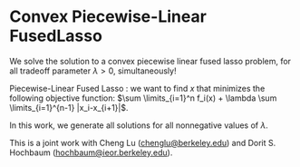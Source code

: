# Convex Piecewise-Linear FusedLasso
We solve the solution to a convex piecewise linear fused lasso problem, for all tradeoff parameter $\lambda > 0$, simultaneously!

Piecewise-Linear Fused Lasso : we want to find $x$ that minimizes the following objective function: $\sum \limits_{i=1}^n f_i(x) + \lambda \sum \limits_{i=1}^{n-1} |x_i-x_{i+1}|$.

In this work, we generate all solutions for all nonnegative values of $\lambda$.

This is a joint work with Cheng Lu (chenglu@berkeley.edu) and Dorit S. Hochbaum (hochbaum@ieor.berkeley.edu).
